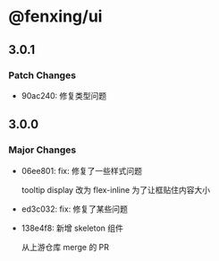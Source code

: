 # @fenxing/ui

## 3.0.1

### Patch Changes

-  90ac240: 修复类型问题

## 3.0.0

### Major Changes

-  06ee801: fix: 修复了一些样式问题

   tooltip display 改为 flex-inline 为了让框贴住内容大小

-  ed3c032: fix: 修复了某些问题
-  138e4f8: 新增 skeleton 组件

   从上游仓库 merge 的 PR
